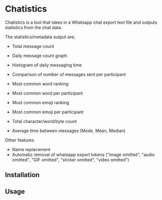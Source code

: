 # Chatistics

Chatistics is a tool that takes in a Whatsapp chat export text file and 
outputs statistics from the chat data.

The statistics/metadata output are;

- Total message count
- Daily message count graph
- Histogram of daily messaging time
- Comparison of number of messages sent per participant
- Most common word ranking
- Most common word per participant
- Most common emoji ranking
- Most common emoji per participant
- Total character/word/byte count

- Average time between messages (Mode, Mean, Median)

Other features

- Name replacement
- Automatic removal of whatsapp export tokens ("image omitted", "audio omitted", "GIF omitted", "sticker omitted", "video omitted")

## Installation

## Usage

